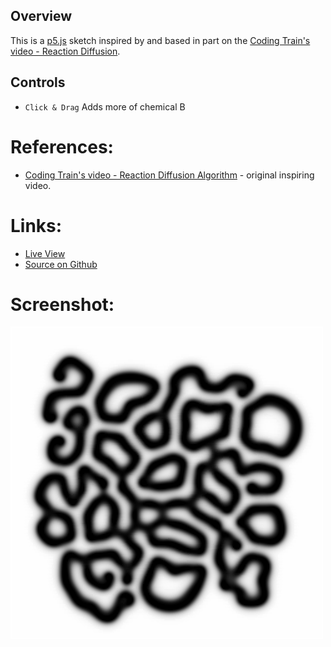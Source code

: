 
## Overview

This is a [p5.js][p5js-home] sketch inspired by and based in part on the [Coding Train's video - Reaction Diffusion][coding-train-yt-reaction-diffusion].

## Controls

* `Click & Drag` Adds more of chemical B

# References:
* [Coding Train's video - Reaction Diffusion Algorithm][coding-train-yt-reaction-diffusion] - original inspiring video.

# Links:

* [Live View][live-view]
* [Source on Github][source-code]

# Screenshot:

![screenshot][screenshot-01]

[p5js-home]: https://p5js.org/
[source-code]: https://github.com/brianhonohan/sketchbook/tree/master/p5js/coding-challenges/reaction-diffusion/
[live-view]: https://brianhonohan.com/sketchbook/p5js/coding-challenges/reaction-diffusion/
[screenshot-01]: ./screenshot-01.png

[coding-train-yt-reaction-diffusion]: https://www.youtube.com/watch?v=BV9ny785UNc&ab_channel=TheCodingTrain